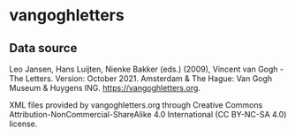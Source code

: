 # vangoghletters

## Data source
Leo Jansen, Hans Luijten, Nienke Bakker (eds.) (2009), Vincent van Gogh - The Letters. Version: October 2021. Amsterdam & The Hague: Van Gogh Museum & Huygens ING. https://vangoghletters.org. 

XML files provided by vangoghletters.org through Creative Commons Attribution-NonCommercial-ShareAlike 4.0 International (CC BY-NC-SA 4.0) license.
